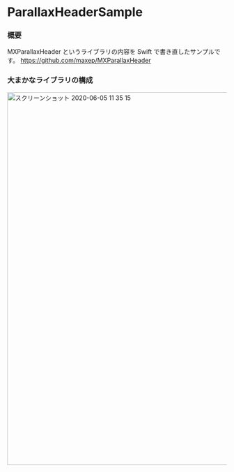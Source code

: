 # ParallaxHeaderSample

### 概要
MXParallaxHeader というライブラリの内容を Swift で書き直したサンプルです。
https://github.com/maxep/MXParallaxHeader

### 大まかなライブラリの構成
<img width="854" alt="スクリーンショット 2020-06-05 11 35 15" src="https://user-images.githubusercontent.com/4686698/83830780-eae6ae80-a720-11ea-9b4d-0df4fecb40ae.png">
